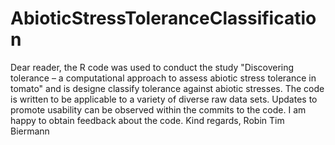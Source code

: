# AbioticStressToleranceClassification
Dear reader, 
the R code was used to conduct the study "Discovering tolerance – a computational approach to assess abiotic stress tolerance in tomato" and is designe classify tolerance against abiotic stresses. The code is written to be applicable to a variety of diverse raw data sets. Updates to promote usability can be observed within the commits to the code.
I am happy to obtain feedback about the code. 
Kind regards, 
Robin Tim Biermann
